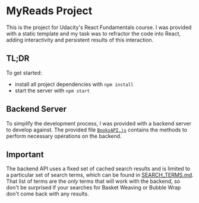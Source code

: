 # MyReads Project

This is the project for Udacity's React Fundamentals course. I was provided with a static template and my task was to refractor the code into React, adding interactivity and persistent results of this interaction.

## TL;DR

To get started:

* install all project dependencies with `npm install`
* start the server with `npm start`


## Backend Server

To simplify the development process, I was provided with a backend server to develop against. The provided file [`BooksAPI.js`](src/BooksAPI.js) contains the methods to perform necessary operations on the backend.

## Important

The backend API uses a fixed set of cached search results and is limited to a particular set of search terms, which can be found in [SEARCH_TERMS.md](SEARCH_TERMS.md). That list of terms are the _only_ terms that will work with the backend, so don't be surprised if your searches for Basket Weaving or Bubble Wrap don't come back with any results.

